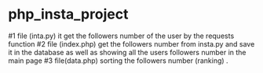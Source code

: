 # php_insta_project

#1 file (inta.py)
it get the followers number of the user by the requests function
#2 file (index.php)
get the followers number from insta.py and save it in the database
as well as showing all the users followers number in the main page
#3 file(data.php)
sorting the followers number (ranking) .
